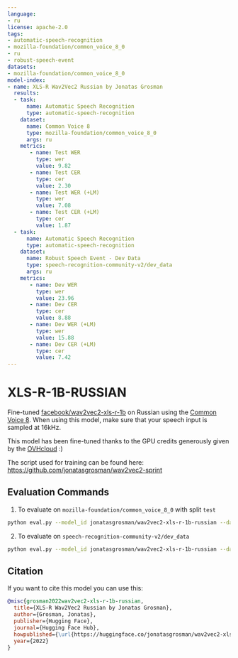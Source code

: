 ```yaml
---
language:
- ru
license: apache-2.0
tags:
- automatic-speech-recognition
- mozilla-foundation/common_voice_8_0
- ru
- robust-speech-event
datasets:
- mozilla-foundation/common_voice_8_0
model-index:
- name: XLS-R Wav2Vec2 Russian by Jonatas Grosman
  results:
  - task: 
      name: Automatic Speech Recognition 
      type: automatic-speech-recognition
    dataset:
      name: Common Voice 8
      type: mozilla-foundation/common_voice_8_0
      args: ru
    metrics:
       - name: Test WER
         type: wer
         value: 9.82
       - name: Test CER
         type: cer
         value: 2.30
       - name: Test WER (+LM)
         type: wer
         value: 7.08
       - name: Test CER (+LM)
         type: cer
         value: 1.87
  - task: 
      name: Automatic Speech Recognition
      type: automatic-speech-recognition
    dataset:
      name: Robust Speech Event - Dev Data
      type: speech-recognition-community-v2/dev_data
      args: ru
    metrics:
       - name: Dev WER
         type: wer
         value: 23.96
       - name: Dev CER
         type: cer
         value: 8.88
       - name: Dev WER (+LM)
         type: wer
         value: 15.88
       - name: Dev CER (+LM)
         type: cer
         value: 7.42
---
```


# XLS-R-1B-RUSSIAN

Fine-tuned [facebook/wav2vec2-xls-r-1b](https://huggingface.co/facebook/wav2vec2-xls-r-1b) on Russian using the [Common Voice 8](https://huggingface.co/datasets/mozilla-foundation/common_voice_8_0).
When using this model, make sure that your speech input is sampled at 16kHz.

This model has been fine-tuned thanks to the GPU credits generously given by the [OVHcloud](https://www.ovhcloud.com/en/public-cloud/ai-training/) :)

The script used for training can be found here: https://github.com/jonatasgrosman/wav2vec2-sprint

## Evaluation Commands

1. To evaluate on `mozilla-foundation/common_voice_8_0` with split `test`

```bash
python eval.py --model_id jonatasgrosman/wav2vec2-xls-r-1b-russian --dataset mozilla-foundation/common_voice_8_0 --config ru --split test
```

2. To evaluate on `speech-recognition-community-v2/dev_data`

```bash
python eval.py --model_id jonatasgrosman/wav2vec2-xls-r-1b-russian --dataset speech-recognition-community-v2/dev_data --config ru --split validation --chunk_length_s 5.0 --stride_length_s 1.0
```

## Citation
If you want to cite this model you can use this:

```bibtex
@misc{grosman2022wav2vec2-xls-r-1b-russian,
  title={XLS-R Wav2Vec2 Russian by Jonatas Grosman},
  author={Grosman, Jonatas},
  publisher={Hugging Face},
  journal={Hugging Face Hub},
  howpublished={\url{https://huggingface.co/jonatasgrosman/wav2vec2-xls-r-1b-russian}},
  year={2022}
}
```
